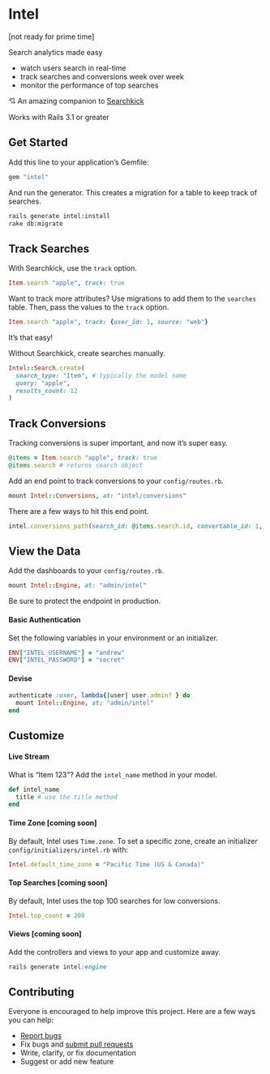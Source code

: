 # Intel

[not ready for prime time]

Search analytics made easy

- watch users search in real-time
- track searches and conversions week over week
- monitor the performance of top searches

:cupid: An amazing companion to [Searchkick](https://github.com/ankane/searchkick)

Works with Rails 3.1 or greater

## Get Started

Add this line to your application’s Gemfile:

```ruby
gem "intel"
```

And run the generator. This creates a migration for a table to keep track of searches.

```sh
rails generate intel:install
rake db:migrate
```

## Track Searches

With Searchkick, use the `track` option.

```ruby
Item.search "apple", track: true
```

Want to track more attributes? Use migrations to add them to the `searches` table. Then, pass the values to the `track` option.

```ruby
Item.search "apple", track: {user_id: 1, source: "web"}
```

It’s that easy!

Without Searchkick, create searches manually.

```ruby
Intel::Search.create(
  search_type: "Item", # typically the model name
  query: "apple",
  results_count: 12
)
```

## Track Conversions

Tracking conversions is super important, and now it’s super easy.

```ruby
@items = Item.search "apple", track: true
@items.search # returns search object
```

Add an end point to track conversions to your `config/routes.rb`.

```ruby
mount Intel::Conversions, at: "intel/conversions"
```

There are a few ways to hit this end point.

```ruby
intel.conversions_path(search_id: @items.search.id, convertable_id: 1, position: 3)
```

## View the Data

Add the dashboards to your `config/routes.rb`.

```ruby
mount Intel::Engine, at: "admin/intel"
```

Be sure to protect the endpoint in production.

#### Basic Authentication

Set the following variables in your environment or an initializer.

```ruby
ENV["INTEL_USERNAME"] = "andrew"
ENV["INTEL_PASSWORD"] = "secret"
```

#### Devise

```ruby
authenticate :user, lambda{|user| user.admin? } do
  mount Intel::Engine, at: "admin/intel"
end
```

## Customize

#### Live Stream

What is “Item 123”? Add the `intel_name` method in your model.

```ruby
def intel_name
  title # use the title method
end
```

#### Time Zone [coming soon]

By default, Intel uses `Time.zone`. To set a specific zone, create an initializer `config/initializers/intel.rb` with:

```ruby
Intel.default_time_zone = "Pacific Time (US & Canada)"
```

#### Top Searches [coming soon]

By default, Intel uses the top 100 searches for low conversions.

```ruby
Intel.top_count = 200
```

#### Views [coming soon]

Add the controllers and views to your app and customize away.

```ruby
rails generate intel:engine
```

## Contributing

Everyone is encouraged to help improve this project. Here are a few ways you can help:

- [Report bugs](https://github.com/ankane/intel/issues)
- Fix bugs and [submit pull requests](https://github.com/ankane/intel/pulls)
- Write, clarify, or fix documentation
- Suggest or add new feature
